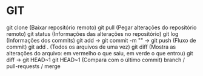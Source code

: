# GIT
git clone <url> (Baixar repositório remoto)
git pull (Pegar alterações do repositório remoto)
git status (Informações das alterações no repositório)
git log (Informações dos commits)
git add -> git commit -m "" -> git push (Fluxo de commit)
git add . (Todos os arquivos de uma vez)
git diff (Mostra as alterações do arquivo: em vermelho o que saiu, em verde o que entrou)
git diff -> git HEAD~1 
git HEAD~1 (Compara com o último commit)
branch / pull-requests / merge 